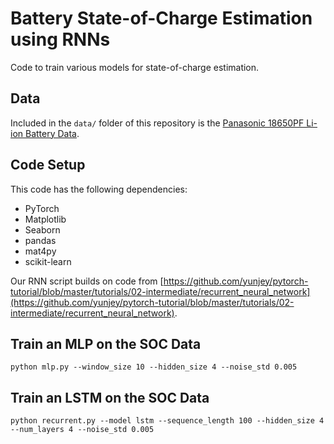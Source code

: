 # Battery State-of-Charge Estimation using RNNs

Code to train various models for state-of-charge estimation.

## Data

Included in the `data/` folder of this repository is the [Panasonic 18650PF Li-ion Battery Data](https://data.mendeley.com/datasets/wykht8y7tg/1).

## Code Setup

This code has the following dependencies:

* PyTorch 
* Matplotlib
* Seaborn
* pandas
* mat4py
* scikit-learn

Our RNN script builds on code from [https://github.com/yunjey/pytorch-tutorial/blob/master/tutorials/02-intermediate/recurrent_neural_network](https://github.com/yunjey/pytorch-tutorial/blob/master/tutorials/02-intermediate/recurrent_neural_network).

## Train an MLP on the SOC Data

```
python mlp.py --window_size 10 --hidden_size 4 --noise_std 0.005
```

## Train an LSTM on the SOC Data

```
python recurrent.py --model lstm --sequence_length 100 --hidden_size 4 --num_layers 4 --noise_std 0.005
```

